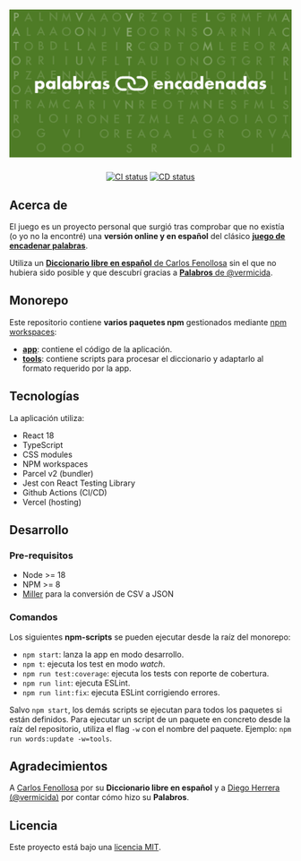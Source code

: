 <div align="center">
  <h1><img src="./docs/palabras-encadenadas.png" alt="Palabras Encadenadas"></h1>

[![CI status](https://github.com/kcmr/palabras-encadenadas/actions/workflows/app-validate.yml/badge.svg)](https://github.com/kcmr/palabras-encadenadas/actions/workflows/app-validate.yml)
[![CD status](https://github.com/kcmr/palabras-encadenadas/actions/workflows/production-deploy.yml/badge.svg)](https://github.com/kcmr/palabras-encadenadas/actions/workflows/production-deploy.yml)
</div>

## Acerca de

El juego es un proyecto personal que surgió tras comprobar que no existía (o yo no la encontré) una **versión online y en español** del clásico [**juego de encadenar palabras**](https://palabras-encadenadas.app).

Utiliza un [**Diccionario libre en español** de Carlos Fenollosa](https://cfenollosa.com/blog/diccionario-libre-en-espanol---free-spanish-dictionary.html) sin el que no hubiera sido posible y que descubrí gracias a [**Palabros** de @vermicida](https://github.com/vermicida/palabros).

## Monorepo

Este repositorio contiene **varios paquetes npm** gestionados mediante [npm workspaces](https://docs.npmjs.com/cli/v9/using-npm/workspaces):

- [**app**](./packages/app/): contiene el código de la aplicación.
- [**tools**](./packages/tools/): contiene scripts para procesar el diccionario y adaptarlo al formato requerido por la app.

## Tecnologías

La aplicación utiliza:

- React 18
- TypeScript
- CSS modules
- NPM workspaces
- Parcel v2 (bundler)
- Jest con React Testing Library
- Github Actions (CI/CD)
- Vercel (hosting)

## Desarrollo

### Pre-requisitos

- Node >= 18
- NPM >= 8
- [Miller](https://github.com/johnkerl/miller) para la conversión de CSV a JSON

### Comandos

Los siguientes **npm-scripts** se pueden ejecutar desde la raíz del monorepo:

- `npm start`: lanza la app en modo desarrollo.
- `npm t`: ejecuta los test en modo _watch_.
- `npm run test:coverage`: ejecuta los tests con reporte de cobertura.
- `npm run lint`: ejecuta ESLint.
- `npm run lint:fix`: ejecuta ESLint corrigiendo errores.

Salvo `npm start`, los demás scripts se ejecutan para todos los paquetes si están definidos. Para ejecutar un script de un paquete en concreto desde la raíz del repositorio, utiliza el flag `-w` con el nombre del paquete. Ejemplo: `npm run words:update -w=tools`.

## Agradecimientos

A [Carlos Fenollosa](https://cfenollosa.com/blog/index.html) por su **Diccionario libre en español** y a [Diego Herrera (@vermicida)](https://github.com/vermicida) por contar cómo hizo su **Palabros**.

## Licencia

Este proyecto está bajo una [licencia MIT](LICENSE.md).










